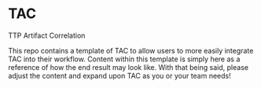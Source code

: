 # TAC
TTP Artifact Correlation

This repo contains a template of TAC to allow users to more easily integrate TAC into their workflow. Content within this template is simply here as a reference of how the end result may look like. With that being said, please adjust the content and expand upon TAC as you or your team needs!
